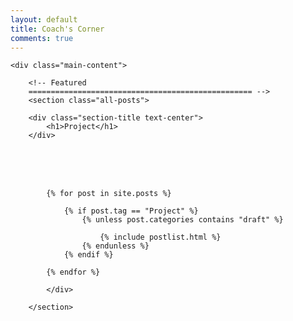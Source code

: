 ```yaml
---
layout: default
title: Coach's Corner
comments: true
---
```



<!-- We reopen main-content and container -->

<div class="container-fluid">

    <div class="main-content">

        <!-- Featured
        ================================================== -->
        <section class="all-posts">

        <div class="section-title text-center">
            <h1>Project</h1>
        </div>
<br><br><br>
            <div class="row listfeaturedtag">

            {% for post in site.posts %}

                {% if post.tag == "Project" %}
                    {% unless post.categories contains "draft" %}

                        {% include postlist.html %}
                    {% endunless %}
                {% endif %}

            {% endfor %}

            </div>

        </section>
